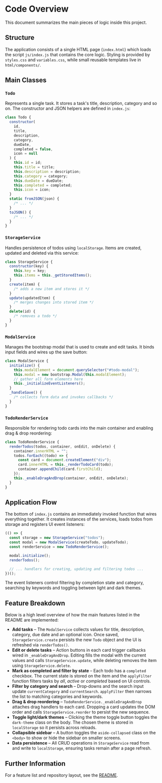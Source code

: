 # Code Overview

This document summarizes the main pieces of logic inside this project.

## Structure

The application consists of a single HTML page (`index.html`) which loads the script `js/index.js` that contains the core logic. Styling is provided by `styles.css` and `variables.css`, while small reusable templates live in `html/components/`.

## Main Classes

### `Todo`

Represents a single task. It stores a task's title, description, category and so on. The constructor and JSON helpers are defined in `index.js`:

```javascript
class Todo {
  constructor(
    id,
    title,
    description,
    category,
    dueDate,
    completed = false,
    icon = null
  ) {
    this.id = id;
    this.title = title;
    this.description = description;
    this.category = category;
    this.dueDate = dueDate;
    this.completed = completed;
    this.icon = icon;
  }
  static fromJSON(json) {
    /* ... */
  }
  toJSON() {
    /* ... */
  }
}
```

### `StorageService`

Handles persistence of todos using `localStorage`. Items are created, updated and deleted via this service:

```javascript
class StorageService {
  constructor(key) {
    this.key = key;
    this.items = this._getStoredItems();
  }
  create(item) {
    /* adds a new item and stores it */
  }
  update(updatedItem) {
    /* merges changes into stored item */
  }
  delete(id) {
    /* removes a todo */
  }
}
```

### `ModalService`

Manages the bootstrap modal that is used to create and edit tasks. It binds input fields and wires up the save button:

```javascript
class ModalService {
  initialize() {
    this.modalElement = document.querySelector("#todo-modal");
    this.modal = new bootstrap.Modal(this.modalElement);
    // gather all form elements here
    this._initializeEventListeners();
  }
  _handleSave() {
    /* collects form data and invokes callbacks */
  }
}
```

### `TodoRenderService`

Responsible for rendering todo cards into the main container and enabling drag & drop reordering:

```javascript
class TodoRenderService {
  renderTodos(todos, container, onEdit, onDelete) {
    container.innerHTML = "";
    todos.forEach((todo) => {
      const card = document.createElement("div");
      card.innerHTML = this._renderTodoCard(todo);
      container.appendChild(card.firstChild);
    });
    this._enableDragAndDrop(container, onEdit, onDelete);
  }
}
```

## Application Flow

The bottom of `index.js` contains an immediately invoked function that wires everything together. It creates instances of the services, loads todos from storage and registers UI event listeners:

```javascript
(() => {
  const storage = new StorageService("todos");
  const modal = new ModalService(createTodo, updateTodo);
  const renderService = new TodoRenderService();

  modal.initialize();
  renderTodos();

  // ... handlers for creating, updating and filtering todos ...
})();
```

The event listeners control filtering by completion state and category, searching by keywords and toggling between light and dark themes.

## Feature Breakdown

Below is a high level overview of how the main features listed in the README are implemented:

- **Add tasks** – The `ModalService` collects values for title, description, category, due date and an optional icon. Once saved, `StorageService.create` persists the new `Todo` object and the UI is refreshed via `renderTodos()`.
- **Edit or delete tasks** – Action buttons in each card trigger callbacks wired in `_enableDragAndDrop`. Editing fills the modal with the current values and calls `StorageService.update`, while deleting removes the item using `StorageService.delete`.
- **Mark as completed and filter by state** – Each todo has a `completed` checkbox. The current state is stored on the item and the `applyFilter` function filters tasks by _all_, _active_ or _completed_ based on UI controls.
- **Filter by category and search** – Drop‑downs and the search input update `currentCategory` and `currentSearch`. `applyFilter` then narrows the list to matching categories and keywords.
- **Drag & drop reordering** – `TodoRenderService._enableDragAndDrop` attaches drag handlers to each card. Dropping a card updates the DOM order and calls `StorageService.reorder` to persist the new sequence.
- **Toggle light/dark themes** – Clicking the theme toggle button toggles the `dark-theme` class on the body. The chosen theme is stored in `localStorage` so it persists across reloads.
- **Collapsible sidebar** – A button toggles the `aside-collapsed` class on the `<body>` to show or hide the sidebar on smaller screens.
- **Data persistence** – All CRUD operations in `StorageService` read from and write to `localStorage`, ensuring tasks remain after a page refresh.

## Further Information

For a feature list and repository layout, see the [README](README.md).
